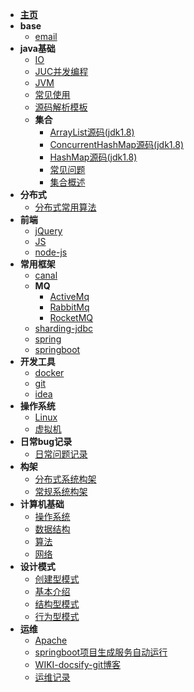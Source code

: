- [**主页**](/README.md)
- **base**
  - [email](base/email.md)
- **java基础**
  - [IO](java基础/IO.md)
  - [JUC并发编程](java基础/JUC并发编程.md)
  - [JVM](java基础/JVM.md)
  - [常见使用](java基础/常见使用.md)
  - [源码解析模板](java基础/源码解析模板.md)
  - **集合**
    - [ArrayList源码(jdk1.8)](java基础/集合/ArrayList源码(jdk1.8).md)
    - [ConcurrentHashMap源码(jdk1.8)](java基础/集合/ConcurrentHashMap源码(jdk1.8).md)
    - [HashMap源码(jdk1.8)](java基础/集合/HashMap源码(jdk1.8).md)
    - [常见问题](java基础/集合/常见问题.md)
    - [集合概述](java基础/集合/集合概述.md)
- **分布式**
  - [分布式常用算法](分布式/分布式常用算法.md)
- **前端**
  - [jQuery](前端/jQuery.md)
  - [JS](前端/JS.md)
  - [node-js](前端/node-js.md)
- **常用框架**
  - [canal](常用框架/canal.md)
  - **MQ**
    - [ActiveMq](常用框架/MQ/ActiveMq.md)
    - [RabbitMq](常用框架/MQ/RabbitMq.md)
    - [RocketMQ](常用框架/MQ/RocketMQ.md)
  - [sharding-jdbc](常用框架/sharding-jdbc.md)
  - [spring](常用框架/spring.md)
  - [springboot](常用框架/springboot.md)
- **开发工具**
  - [docker](开发工具/docker.md)
  - [git](开发工具/git.md)
  - [idea](开发工具/idea.md)
- **操作系统**
  - [Linux](操作系统/Linux.md)
  - [虚拟机](操作系统/虚拟机.md)
- **日常bug记录**
  - [日常问题记录](日常bug记录/日常问题记录.md)
- **构架**
  - [分布式系统构架](构架/分布式系统构架.md)
  - [常规系统构架](构架/常规系统构架.md)
- **计算机基础**
  - [操作系统](计算机基础/操作系统.md)
  - [数据结构](计算机基础/数据结构.md)
  - [算法](计算机基础/算法.md)
  - [网络](计算机基础/网络.md)
- **设计模式**
  - [创建型模式](设计模式/创建型模式.md)
  - [基本介绍](设计模式/基本介绍.md)
  - [结构型模式](设计模式/结构型模式.md)
  - [行为型模式](设计模式/行为型模式.md)
- **运维**
  - [Apache](运维/Apache.md)
  - [springboot项目生成服务自动运行](运维/springboot项目生成服务自动运行.md)
  - [WIKI-docsify-git博客](运维/WIKI-docsify-git博客.md)
  - [运维记录](运维/运维记录.md)
